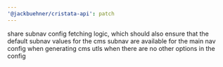```yaml
---
'@jackbuehner/cristata-api': patch
---
```


share subnav config fetching logic, which should also ensure that the default subnav values for the cms subnav are available for the main nav config when generating cms utls when there are no other options in the config

